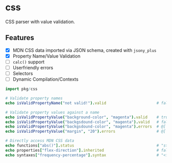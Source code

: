 # css
CSS parser with value validation.


## Features
- [X] MDN CSS data imported via JSON schema, created with `jsony_plus`
- [X] Property Name/Value Validation
- [ ] `calc()` support
- [ ] Userfriendly errors
- [ ] Selectors
- [ ] Dynamic Compilation/Contexts

```nim
import pkg/css

# Validate property names
echo isValidPropertyName("not valid!").valid                      # false

# Validate property values against a name
echo isValidPropertyValue("background-color", "magenta").valid    # true
echo isValidPropertyValue("backgsdound-color", "magenta").valid   # false
echo isValidPropertyValue("backgsdound-color", "magenta").errors  # @[ "backgsdound-color is not a valid property name" ]
echo isValidPropertyValue("margin", "20").errors                  # @[ "Expected length, got integer" ]

# Directly access MDN CSS data
echo functions["abs()"].status                                    # "standard"
echo properties["flex-direction"].inherited                       # false
echo syntaxes["frequency-percentage"].syntax                      # "<frequency> | <percentage>"
```